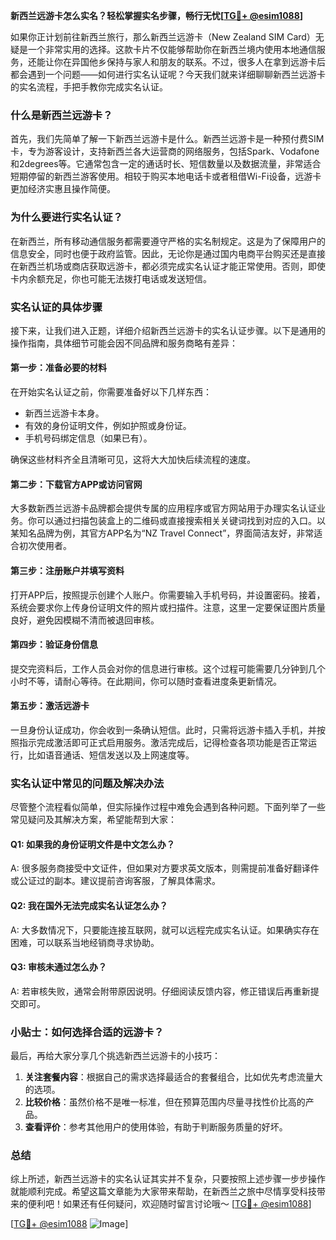**新西兰远游卡怎么实名？轻松掌握实名步骤，畅行无忧[[TG💪+ @esim1088](https://t.me/s/esim1088)]**

如果你正计划前往新西兰旅行，那么新西兰远游卡（New Zealand SIM Card）无疑是一个非常实用的选择。这款卡片不仅能够帮助你在新西兰境内使用本地通信服务，还能让你在异国他乡保持与家人和朋友的联系。不过，很多人在拿到远游卡后都会遇到一个问题——如何进行实名认证呢？今天我们就来详细聊聊新西兰远游卡的实名流程，手把手教你完成实名认证。

### 什么是新西兰远游卡？

首先，我们先简单了解一下新西兰远游卡是什么。新西兰远游卡是一种预付费SIM卡，专为游客设计，支持新西兰各大运营商的网络服务，包括Spark、Vodafone和2degrees等。它通常包含一定的通话时长、短信数量以及数据流量，非常适合短期停留的新西兰游客使用。相较于购买本地电话卡或者租借Wi-Fi设备，远游卡更加经济实惠且操作简便。

### 为什么要进行实名认证？

在新西兰，所有移动通信服务都需要遵守严格的实名制规定。这是为了保障用户的信息安全，同时也便于政府监管。因此，无论你是通过国内电商平台购买还是直接在新西兰机场或商店获取远游卡，都必须完成实名认证才能正常使用。否则，即使卡内余额充足，你也可能无法拨打电话或发送短信。

### 实名认证的具体步骤

接下来，让我们进入正题，详细介绍新西兰远游卡的实名认证步骤。以下是通用的操作指南，具体细节可能会因不同品牌和服务商略有差异：

#### 第一步：准备必要的材料

在开始实名认证之前，你需要准备好以下几样东西：
- 新西兰远游卡本身。
- 有效的身份证明文件，例如护照或身份证。
- 手机号码绑定信息（如果已有）。

确保这些材料齐全且清晰可见，这将大大加快后续流程的速度。

#### 第二步：下载官方APP或访问官网

大多数新西兰远游卡品牌都会提供专属的应用程序或官方网站用于办理实名认证业务。你可以通过扫描包装盒上的二维码或直接搜索相关关键词找到对应的入口。以某知名品牌为例，其官方APP名为“NZ Travel Connect”，界面简洁友好，非常适合初次使用者。

#### 第三步：注册账户并填写资料

打开APP后，按照提示创建个人账户。你需要输入手机号码，并设置密码。接着，系统会要求你上传身份证明文件的照片或扫描件。注意，这里一定要保证图片质量良好，避免因模糊不清而被退回审核。

#### 第四步：验证身份信息

提交完资料后，工作人员会对你的信息进行审核。这个过程可能需要几分钟到几个小时不等，请耐心等待。在此期间，你可以随时查看进度条更新情况。

#### 第五步：激活远游卡

一旦身份认证成功，你会收到一条确认短信。此时，只需将远游卡插入手机，并按照指示完成激活即可正式启用服务。激活完成后，记得检查各项功能是否正常运行，比如语音通话、短信发送以及上网速度等。

### 实名认证中常见的问题及解决办法

尽管整个流程看似简单，但实际操作过程中难免会遇到各种问题。下面列举了一些常见疑问及其解决方案，希望能帮到大家：

#### Q1: 如果我的身份证明文件是中文怎么办？
A: 很多服务商接受中文证件，但如果对方要求英文版本，则需提前准备好翻译件或公证过的副本。建议提前咨询客服，了解具体需求。

#### Q2: 我在国外无法完成实名认证怎么办？
A: 大多数情况下，只要能连接互联网，就可以远程完成实名认证。如果确实存在困难，可以联系当地经销商寻求协助。

#### Q3: 审核未通过怎么办？
A: 若审核失败，通常会附带原因说明。仔细阅读反馈内容，修正错误后再重新提交即可。

### 小贴士：如何选择合适的远游卡？

最后，再给大家分享几个挑选新西兰远游卡的小技巧：
1. **关注套餐内容**：根据自己的需求选择最适合的套餐组合，比如优先考虑流量大的选项。
2. **比较价格**：虽然价格不是唯一标准，但在预算范围内尽量寻找性价比高的产品。
3. **查看评价**：参考其他用户的使用体验，有助于判断服务质量的好坏。

### 总结

综上所述，新西兰远游卡的实名认证其实并不复杂，只要按照上述步骤一步步操作就能顺利完成。希望这篇文章能为大家带来帮助，在新西兰之旅中尽情享受科技带来的便利吧！如果还有任何疑问，欢迎随时留言讨论哦～ [[TG💪+ @esim1088](https://t.me/s/esim1088)]

[[TG💪+ @esim1088](https://t.me/s/esim1088) ![Image](https://i.postimg.cc/4NQfJmqS/Snipaste-2025-05-13-00-14-12.png)]